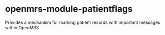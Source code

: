 openmrs-module-patientflags
===========================

Provides a mechanism for marking patient records with important messages within OpenMRS 
